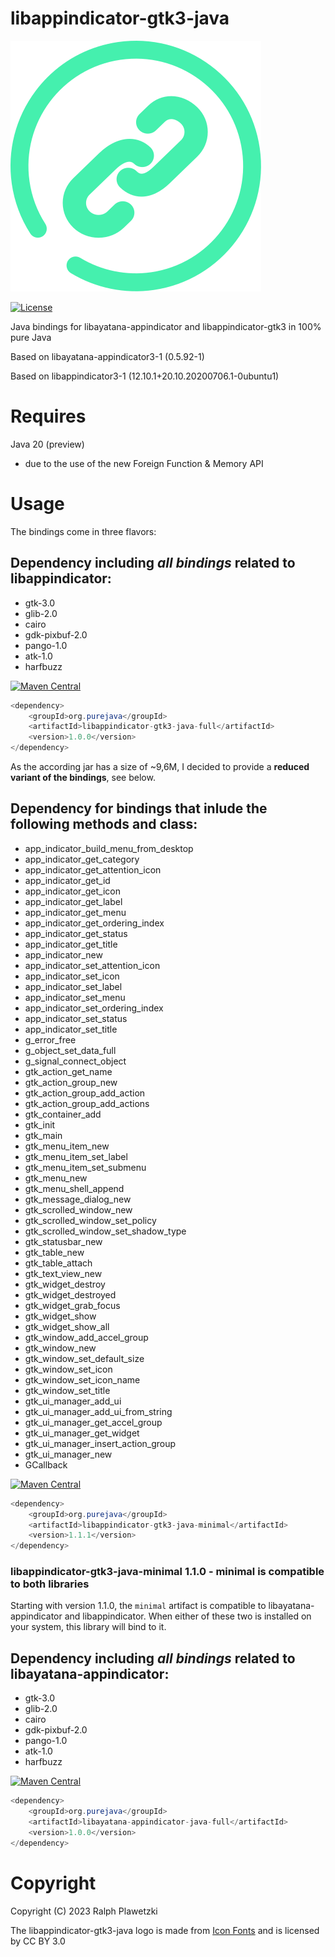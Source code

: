 # libappindicator-gtk3-java
![libappindicator-gtk3-java](libappindicator-gtk3-java.svg)

[![License](https://img.shields.io/github/license/purejava/libappindicator-gtk3-java.svg)](https://github.com/purejava/libappindicator-gtk3-java/blob/master/LICENSE)

Java bindings for libayatana-appindicator and libappindicator-gtk3 in 100% pure Java

Based on libayatana-appindicator3-1 (0.5.92-1)

Based on libappindicator3-1 (12.10.1+20.10.20200706.1-0ubuntu1)

# Requires
Java 20 (preview)
- due to the use of the new Foreign Function & Memory API

# Usage
The bindings come in three flavors:

## Dependency including *all bindings* related to libappindicator:
- gtk-3.0
- glib-2.0
- cairo
- gdk-pixbuf-2.0
- pango-1.0
- atk-1.0
- harfbuzz

[![Maven Central](https://img.shields.io/maven-central/v/org.purejava/libappindicator-gtk3-java-full.svg?label=Maven%20Central)](https://central.sonatype.com/search?q=libappindicator-gtk3-java-full&smo=true&namespace=org.purejava)
```java
<dependency>
    <groupId>org.purejava</groupId>
    <artifactId>libappindicator-gtk3-java-full</artifactId>
    <version>1.0.0</version>
</dependency>
```

As the according jar has a size of ~9,6M, I decided to provide a **reduced variant of the bindings**, see below.
## Dependency for bindings that inlude **the following methods and class**:
- app_indicator_build_menu_from_desktop
- app_indicator_get_category
- app_indicator_get_attention_icon
- app_indicator_get_id
- app_indicator_get_icon
- app_indicator_get_label
- app_indicator_get_menu
- app_indicator_get_ordering_index
- app_indicator_get_status
- app_indicator_get_title
- app_indicator_new
- app_indicator_set_attention_icon
- app_indicator_set_icon
- app_indicator_set_label
- app_indicator_set_menu
- app_indicator_set_ordering_index
- app_indicator_set_status
- app_indicator_set_title
- g_error_free
- g_object_set_data_full
- g_signal_connect_object
- gtk_action_get_name
- gtk_action_group_new
- gtk_action_group_add_action
- gtk_action_group_add_actions
- gtk_container_add
- gtk_init
- gtk_main
- gtk_menu_item_new
- gtk_menu_item_set_label
- gtk_menu_item_set_submenu
- gtk_menu_new
- gtk_menu_shell_append
- gtk_message_dialog_new
- gtk_scrolled_window_new
- gtk_scrolled_window_set_policy
- gtk_scrolled_window_set_shadow_type
- gtk_statusbar_new
- gtk_table_new
- gtk_table_attach
- gtk_text_view_new
- gtk_widget_destroy
- gtk_widget_destroyed
- gtk_widget_grab_focus
- gtk_widget_show
- gtk_widget_show_all
- gtk_window_add_accel_group
- gtk_window_new
- gtk_window_set_default_size
- gtk_window_set_icon
- gtk_window_set_icon_name
- gtk_window_set_title
- gtk_ui_manager_add_ui
- gtk_ui_manager_add_ui_from_string
- gtk_ui_manager_get_accel_group
- gtk_ui_manager_get_widget
- gtk_ui_manager_insert_action_group
- gtk_ui_manager_new
- GCallback

[![Maven Central](https://img.shields.io/maven-central/v/org.purejava/libappindicator-gtk3-java-minimal.svg?label=Maven%20Central)](https://central.sonatype.com/search?q=libappindicator-gtk3-java-minimal&smo=true&namespace=org.purejava)
```java
<dependency>
    <groupId>org.purejava</groupId>
    <artifactId>libappindicator-gtk3-java-minimal</artifactId>
    <version>1.1.1</version>
</dependency>
```
### libappindicator-gtk3-java-minimal 1.1.0 - minimal is compatible to both libraries
Starting with version 1.1.0, the `minimal` artifact is compatible to libayatana-appindicator and libappindicator. When either of these two is installed on your system, this library will bind to it.
## Dependency including *all bindings* related to libayatana-appindicator:
- gtk-3.0
- glib-2.0
- cairo
- gdk-pixbuf-2.0
- pango-1.0
- atk-1.0
- harfbuzz

[![Maven Central](https://img.shields.io/maven-central/v/org.purejava/libayatana-appindicator-java-full.svg?label=Maven%20Central)](https://central.sonatype.com/search?q=libayatana-appindicator-java-full&smo=true&namespace=org.purejava)
```java
<dependency>
    <groupId>org.purejava</groupId>
    <artifactId>libayatana-appindicator-java-full</artifactId>
    <version>1.0.0</version>
</dependency>
```
# Copyright
Copyright (C) 2023 Ralph Plawetzki

The libappindicator-gtk3-java logo is made from [Icon Fonts](http://www.onlinewebfonts.com/icon) and is licensed by CC BY 3.0
